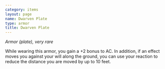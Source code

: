 ```yaml
---
category: items
layout: page
name: Dwarven Plate
type: armor
title: Dwarven Plate 
---
```

_Armor (plate), very rare_ 

While wearing this armor, you gain a +2 bonus to AC. In addition, if an effect moves you against your will along the ground, you can use your reaction to reduce the distance you are moved by up to 10 feet. 
